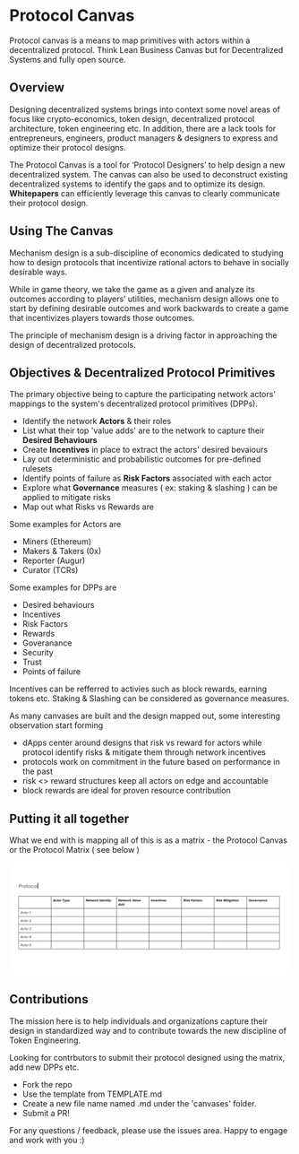 # Protocol Canvas
Protocol canvas is a means to map primitives with actors within a decentralized protocol. Think Lean Business Canvas but for Decentralized Systems and fully open source.

## Overview
Designing decentralized systems brings into context some novel areas of focus like crypto-economics, token design, decentralized protocol architecture, token engineering etc. In addition, there are a lack tools for entrepreneurs, engineers, product managers & designers to express and optimize their protocol designs. 

The Protocol Canvas is a tool for ‘Protocol Designers’ to help design a new decentralized system. The canvas can also be used to deconstruct existing decentralized systems to identify the gaps and to optimize its design. **Whitepapers** can efficiently leverage this canvas to clearly communicate their protocol design.

## Using The Canvas
Mechanism design is a sub-discipline of economics dedicated to studying how to design protocols that incentivize rational actors to behave in socially desirable ways.

While in game theory, we take the game as a given and analyze its outcomes according to players’ utilities, mechanism design allows one to start by defining desirable outcomes and work backwards to create a game that incentivizes players towards those outcomes.

The principle of mechanism design is a driving factor in approaching the design of decentralized protocols. 

## Objectives & Decentralized Protocol Primitives
The primary objective being to capture the participating network actors' mappings to the system's decentralized protocol primitives (DPPs). 

- Identify the network **Actors** & their roles 
- List what their top 'value adds' are to the network to capture their **Desired Behaviours**
- Create **Incentives** in place to extract the actors' desired bevaiours
- Lay out deterministic and probabilistic outcomes for pre-defined rulesets
- Identify points of failure as **Risk Factors** associated with each actor
- Explore what **Governance** measures ( ex: staking & slashing ) can be applied to mitigate risks
- Map out what Risks vs Rewards are

Some examples for Actors are 
- Miners (Ethereum)
- Makers & Takers (0x)
- Reporter (Augur)
- Curator (TCRs)

Some examples for DPPs are
- Desired behaviours
- Incentives
- Risk Factors
- Rewards
- Goveranance 
- Security 
- Trust
- Points of failure

Incentives can be refferred to activies such as block rewards, earning tokens etc. 
Staking & Slashing can be considered as governance measures.

As many canvases are built and the design mapped out, some interesting observation start forming
- dApps center around designs that risk vs reward for actors while protocol identify risks & mitigate them through network incentives
- protocols work on commitment in the future based on performance in the past
- risk <> reward structures keep all actors on edge and accountable
- block rewards are ideal for proven resource contribution

## Putting it all together
What we end with is mapping all of this is as a matrix - the Protocol Canvas or the Protocol Matrix ( see below )

![protocol-template](/assets/protocol-template.PNG)

## Contributions
The mission here is to help individuals and organizations capture their design in standardized way and to contribute towards the new discipline of Token Engineering. 

Looking for contrbutors to submit their protocol designed using the matrix, add new DPPs etc. 
- Fork the repo
- Use the template from TEMPLATE.md
- Create a new file name named <protocol-name>.md under the 'canvases' folder.
- Submit a PR!

For any questions / feedback, please use the issues area. Happy to engage and work with you :)
